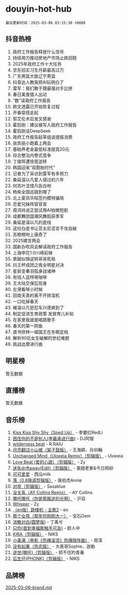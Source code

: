 # douyin-hot-hub

`最后更新时间：2025-03-06 03:15:38 +0800`

## 抖音热榜

1. 政府工作报告释放什么信号
1. 持续用力推动房地产市场止跌回稳
1. 2025年政府工作十大任务
1. 京东招实习生月薪最高过万
1. 广东男篮大胜辽宁男篮
1. 抖音达人教我把AI玩明白了
1. 雷军：我们敢于跟最强对手比拼
1. 春日美食猎人出动
1. “数”读政府工作报告
1. 欧文透露已开始恢复过程
1. 开春穿搭走起
1. 郭艾伦术后发文感谢
1. 霍启刚：建议被写入政府工作报告
1. 霍启刚谈DeepSeek
1. 政府工作报告起草组谈提振消费
1. 张凯丽小跑着上两会
1. 基础养老金最低标准提高20元
1. 综合整治内卷式竞争
1. 丁俊晖遭徐思逆转
1. 韩国迎来“双胞胎时代”
1. 记者为了采访到雷军有多努力
1. 桑延温以凡爱人错过的六年
1. 何苏叶沈惜凡告白吻
1. 杨紫全国巡跳到哪了
1. 北上夏凤华陷签约模特骗局
1. 恋爱兄妹阵容官宣
1. 周鸿祎说正尝试用AI拍微短剧
1. 成都舞团国潮风舞蹈获季军
1. 桑延是温以凡的底线
1. 这份白皮书让芬太尼谎言不攻自破
1. 苏橙橙吻上唐奇了
1. 2025建言两会
1. 国新办吹风会解读政府工作报告
1. 上海申花1:0川崎前锋
1. 景甜似锦逆转哥哥死局
1. 抖王杯成团之夜全明星对决
1. 星辰变秦羽孤身战诸神
1. 有钱人这样喝咖啡
1. 王大陆交保后现身
1. 左滑看咪小时候
1. 回南天真的离不开除湿机
1. 一口吃掉春天
1. 被温以凡怒怼车兴德爽到了
1. 制定促进生育政策 发放育儿补贴
1. 在家里我就是唱跳歌手
1. 春天的第一网鱼
1. 虞书欣林一嘘国王在冬眠定档
1. 解析90后女生破解的世纪难题
1. 挑战达摩进行曲

## 明星榜

暂无数据

## 直播榜

暂无数据

## 音乐榜

1. [Kiss Kiss Shy Shy（Sped Up）](https://sf3-cdn-tos.douyinstatic.com/obj/tos-cn-ve-2774/oYpXDAeGgQK0zfPaji7iKUixpCXFGILeLGmvYA) - 李要红RedLi
1. [困住你的不是别人(李羲承进行曲)](https://sf3-cdn-tos.douyinstatic.com/obj/tos-cn-ve-2774/okWrrVL1iQGZbfHVeCPAe7IaerYfM2jEQi5mNI) - DJ阿智
1. [wilderness beat](https://sf3-cdn-tos.douyinstatic.com/obj/tos-cn-ve-2774/o0oBmODSFCpfFdLRGzAAFC2ah9AIMEQfAOueVE) - R.RAIU
1. [月亮翻过小山坡（架子鼓版）](https://sf3-cdn-tos.douyinstatic.com/obj/tos-cn-ve-2774/oMNeN2LYSVP6MMtoAQFGfeQDeftQqYPEErIl8Y) - 王海颖、孙圳翰
1. [Unchanged Mind（Uloeeia Remix）（剪辑版）](https://sf3-cdn-tos.douyinstatic.com/obj/tos-cn-ve-2774/oIHYu1YfsziJqmggAqBsXOiiI2Y1QB6I61RsMW) - Uloeeia
1. [Love Beat  (爱的心跳）（剪辑版）](https://sf3-cdn-tos.douyinstatic.com/obj/tos-cn-ve-2774/oUlARwvEINIisZ9nCnKMZiYFGfCCYLtDADDBge) - Zy
1. [迷失driftaway(Edit)（剪辑版）](https://sf3-cdn-tos.douyinstatic.com/obj/tos-cn-ve-2774/ogaa1xGNeFO6FCaMgO8PzzAceEI4fBLDMi15H3) - 喪甜老爹&今日网抑
1. [可可爱爱](https://sf3-cdn-tos.douyinstatic.com/obj/tos-cn-ve-2774/0deb1e75aea643b9927ba26aaafa29dd) - 西瓜milk
1. [落（0.8降调剪辑版）](https://sf3-cdn-tos.douyinstatic.com/obj/tos-cn-ve-2774/ociN0WUv3APijBYr6DUmAHmdkZ5MjM6gIF3iA) - 唐伯虎Annie
1. [对视（剪辑版）](https://sf3-cdn-tos.douyinstatic.com/obj/tos-cn-ve-2774/ogKtIhiB0WfAa18F9z3uWODMtZi2ysB1VuAIsQ) - Sasablue
1. [没关系（AY Collins Remix）](https://sf3-cdn-tos.douyinstatic.com/obj/tos-cn-ve-2774/oIBbI5Ghw4zdUCQMJrDEFaAQilZP3EIDSi7MW) - AY Collins
1. [哪吒哪吒（你是那叛逆的光啊）](https://sf3-cdn-tos.douyinstatic.com/obj/tos-cn-ve-2774/oUkQCgCDnBanFehFEFQDxCQntAOIfp9gyZYFVo) - 沪滔
1. [Whisper](https://sf3-cdn-tos.douyinstatic.com/obj/tos-cn-ve-2774/oEeYKDxIDCFuArkftgkGqCnG7xZtRC2rEMKBQi) - Zy
1. [（en版）跳楼机 - 主歌2](https://sf3-cdn-tos.douyinstatic.com/obj/tos-cn-ve-2774/oklN6GvgQ2L8DpPeaAGf1gPeyKzjXFwHIwoCZv) - en
1. [那个女孩（那年你刚刚大一）](https://sf3-cdn-tos.douyinstatic.com/obj/tos-cn-ve-2774/o4IZw7TlivwiBBBMA2rIgWrGNIrjFroh6bPqQ) - 宝石Gem
1. [消散对白(圆梦版)](https://sf3-cdn-tos.douyinstatic.com/obj/tos-cn-ve-2774/og4jB5I5IizzoZVAAAzWgBMAsMDWoArfwBOiFs) - 丁禹兮
1. [只你(直到幸福能触手可及)](https://sf5-hl-cdn-tos.douyinstatic.com/obj/tos-cn-ve-2774/o0lBkRDzFTeaVSUz3ZZSCBVtZ5DIMQGfgmEAuE) - 颜人中
1. [KIRA（剪辑版）](https://sf3-cdn-tos.douyinstatic.com/obj/tos-cn-ve-2774/o0Bq3TvdHqOfzihWrHyABMociuMA3Inwsbx9Wi) - NIKS
1. [小美满（电影《热辣滚烫》热辣陪伴曲）](https://sf5-hl-cdn-tos.douyinstatic.com/obj/tos-cn-ve-2774/o0GAn2lSgfZIDUgtevCGDQYnFg4CwnrBaxbTZL) - 周深
1. [没有如果（热恋版）](https://sf3-cdn-tos.douyinstatic.com/obj/tos-cn-ve-2774/o4iETqbxIThtCXlBeV0DfAhZsbCFGhagYupnMx) - 大表哥Sophie、迦勒
1. [逆世(哪吒)（剪辑版）](https://sf3-cdn-tos.douyinstatic.com/obj/tos-cn-ve-2774/oMIEZAfEogrLnzfDWMBiZKCWuXIUFLtRDsOFWs) - 抓不住旳青春
1. [后生仔(PHONK)（剪辑版）](https://sf3-cdn-tos.douyinstatic.com/obj/tos-cn-ve-2774/o0TzmfumdQAJ1aGG9F5LfTXIYeGcqYKRPAeFdJ) - NIKS

## 品牌榜

[2025-03-06-brand.md](2025-03-06-brand.md)
